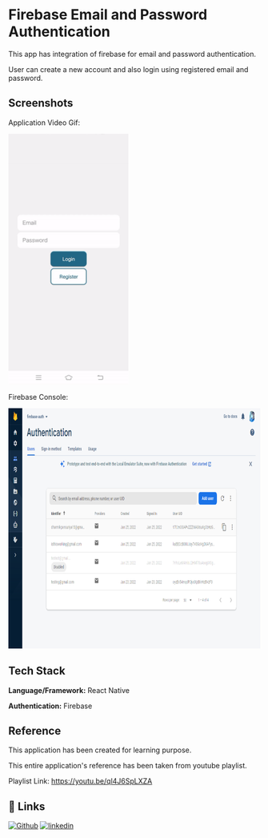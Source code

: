 
# Firebase Email and Password Authentication

This app has integration of firebase for email and password authentication.

User can create a new account and also login using registered email and password.

## Screenshots
Application Video Gif:

<img src="https://github.com/DharmikPansuriya/FirebaseAuth/blob/main/screenshots/video-gif.gif" width="240" height="500"/>

Firebase Console:

<img src="https://github.com/DharmikPansuriya/FirebaseAuth/blob/main/screenshots/Firebase%20Console.png" width="900" height="480"/>

## Tech Stack

**Language/Framework:** React Native

**Authentication:** Firebase


## Reference
This application has been created for learning purpose.

This entire application's reference has been taken from youtube playlist.

Playlist Link: https://youtu.be/ql4J6SpLXZA
## 🔗 Links
[![Github](https://img.shields.io/badge/github-000?style=for-the-badge&logo=ko-fi&logoColor=white)](https://github.com/DharmikPansuriya/)
[![linkedin](https://img.shields.io/badge/linkedin-0A66C2?style=for-the-badge&logo=linkedin&logoColor=white)](https://www.linkedin.com/in/dharmikpansuriya/)

